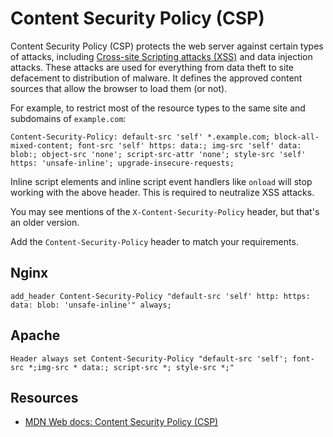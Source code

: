 # Content Security Policy (CSP)

Content Security Policy (CSP) protects the web server against certain types of attacks, including [Cross-site Scripting attacks (XSS)](https://webapp.tymyrddin.dev/docs/techniques/xss) and data injection attacks. These attacks are used for everything from data theft to site defacement to distribution of malware. It defines the approved content sources that allow the browser to load them (or not). 

For example, to restrict most of the resource types to the same site and subdomains of `example.com`:

    Content-Security-Policy: default-src 'self' *.example.com; block-all-mixed-content; font-src 'self' https: data:; img-src 'self' data: blob:; object-src 'none'; script-src-attr 'none'; style-src 'self' https: 'unsafe-inline'; upgrade-insecure-requests;

Inline script elements and inline script event handlers like `onload` will stop working with the above header. This is required to neutralize XSS attacks.

You may see mentions of the `X-Content-Security-Policy` header, but that's an older version.

Add the `Content-Security-Policy` header to match your requirements.

## Nginx

    add_header Content-Security-Policy "default-src 'self' http: https: data: blob: 'unsafe-inline'" always;

## Apache

    Header always set Content-Security-Policy "default-src 'self'; font-src *;img-src * data:; script-src *; style-src *;"

## Resources

* [MDN Web docs: Content Security Policy (CSP)](https://developer.mozilla.org/en-US/docs/Web/HTTP/CSP)
